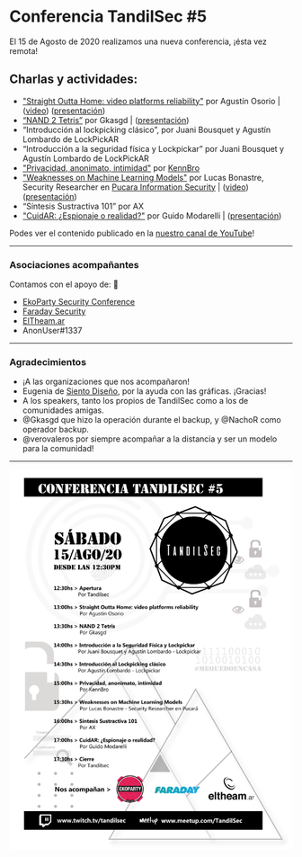 # Conferencia TandilSec #5

El 15 de Agosto de 2020 realizamos una nueva conferencia, ¡ésta vez remota!

## Charlas y actividades:


- ["Straight Outta Home: video platforms reliability"](https://youtu.be/15Zz-qKw-Ns) por Agustín Osorio | ([video](https://youtu.be/15Zz-qKw-Ns)) ([presentación](Straight-Outta-Home.pptx))
- [“NAND 2 Tetris”](NAND-2-Tetris-TandilSec-Talk.pptx) por Gkasgd | ([presentación](NAND-2-Tetris-TandilSec-Talk.pptx))
- “Introducción al lockpicking clásico”, por Juani Bousquet y Agustín Lombardo de LockPickAR
- “Introducción a la seguridad física y Lockpickar” por Juani Bousquet y Agustín Lombardo de LockPickAR
- ["Privacidad, anonimato, intimidad"](TandilSec-Privacidad.pdf) por [KennBro](https://twitter.com/kennbroorg)
- ["Weaknesses on Machine Learning Models"](https://youtu.be/vaedkT9UXeU) por Lucas Bonastre, Security Researcher en [Pucara Information Security](https://www.pucarasec.com/) | ([video](https://youtu.be/vaedkT9UXeU)) ([presentación](Machine-learning-weaknesses.pdf))
- “Síntesis Sustractiva 101” por AX
- ["CuidAR: ¿Espionaje o realidad?"](CuidAR.pptx) por Guido Modarelli | ([presentación](CuidAR.pptx))

Podes ver el contenido publicado en la [nuestro canal de YouTube](https://www.youtube.com/playlist?list=PLQJmV18jJ6MoIVB5iqPi1I-AR1mA1Kq6Q)!

---

### Asociaciones acompañantes

Contamos con el apoyo de: 🥰

- [EkoParty Security Conference](https://www.ekoparty.org/)
- [Faraday Security](https://www.faradaysec.com/)
- [ElTheam.ar](https://eltheam.ar/)
- AnonUser#1337

---

### Agradecimientos

- ¡A las organizaciones que nos acompañaron!
- Eugenia de [Siento Diseño](mailto:sientodiseno@gmail.com), por la ayuda con las gráficas. ¡Gracias!
- A los speakers, tanto los propios de TandilSec como a los de comunidades amigas.
- @Gkasgd que hizo la operación durante el backup, y @NachoR como operador backup.
- @verovaleros por siempre acompañar a la distancia y ser un modelo para la comunidad!

---

[![Flyer](TandilSec-Conferencia2020-Fyler.png)](https://www.meetup.com/TandilSec/events/263623359/)
